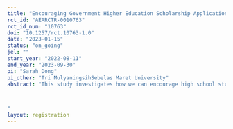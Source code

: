 ```yaml
---
title: "Encouraging Government Higher Education Scholarship Application through Motivation and Information Intervention: Randomized Controlled Trial in Indonesia"
rct_id: "AEARCTR-0010763"
rct_id_num: "10763"
doi: "10.1257/rct.10763-1.0"
date: "2023-01-15"
status: "on_going"
jel: ""
start_year: "2022-08-11"
end_year: "2023-09-30"
pi: "Sarah Dong"
pi_other: "Tri MulyaningsihSebelas Maret University"
abstract: "This study investigates how we can encourage high school students from economically disadvantaged backgrounds to apply for government scholarships. We conduct this study in 31 high schools in one city in Indonesia. The Indonesian government provides a generous scholarship to university students from economically disadvantaged backgrounds. This scholarship covers both tuition and living cost for the entire length of the students' study. From previous studies we found that many students who were eligible for the scholarship did not apply for the scholarship. In this study we aim to find out why by testing an intervention that provides motivation and information about the scholarship during the last year of high school. We randomly allocate 1256 economically disadvantaged students to the treatment group and the control group. The intervention involves playing a short motivational and informational video and a question and answer session. We measure students' motivation and knowledge about the scholarship a few weeks after the intervention and we also track whether the students apply for the scholarship by the application deadline of the scholarship.

"
layout: registration
---
```


